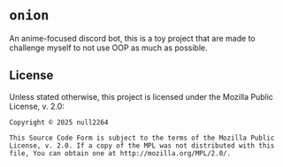 # `onion`

An anime-focused discord bot, this is a toy project that are made to challenge myself to not use OOP as much as possible.

## License

Unless stated otherwise, this project is licensed under the Mozilla Public License, v. 2.0:

```
Copyright © 2025 null2264

This Source Code Form is subject to the terms of the Mozilla Public
License, v. 2.0. If a copy of the MPL was not distributed with this
file, You can obtain one at http://mozilla.org/MPL/2.0/.
```
